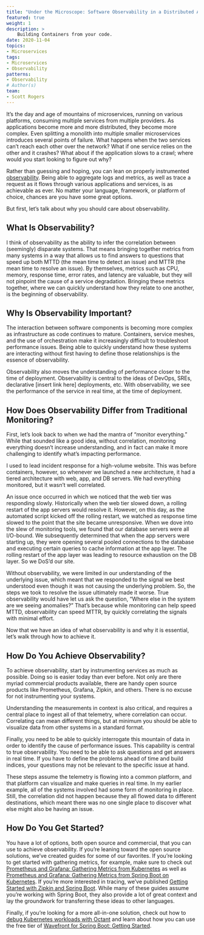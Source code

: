 ```yaml
---
title: "Under the Microscope: Software Observability in a Distributed Architecture"
featured: true
weight: 1
description: >
    Building Containers from your code.
date: 2020-11-04
topics:
- Microservices
tags:
- Microservices
- Observability
patterns:
- Observability
# Author(s)
team: 
- Scott Rogers
---
```


It’s the day and age of mountains of microservices, running on various platforms, consuming multiple services from multiple providers. As applications become more and more distributed, they become more complex. Even splitting a monolith into multiple smaller microservices introduces several points of failure. What happens when the two services can’t reach each other over the network? What if one service relies on the other and it crashes? What about if the application slows to a crawl; where would you start looking to figure out why?

Rather than guessing and hoping, you can lean on properly instrumented [observability](/patterns/observability). Being able to aggregate logs and metrics, as well as trace a request as it flows through various applications and services, is as achievable as ever. No matter your language, framework, or platform of choice, chances are you have some great options. 

But first, let’s talk about why you should care about observability.

## What Is Observability?

I think of observability as the ability to infer the correlation between (seemingly) disparate systems.  That means bringing together metrics from many systems in a way that allows us to find answers to questions that speed up both MTTD (the mean time to detect an issue) and MTTR (the mean time to resolve an issue). By themselves, metrics such as CPU, memory, response time, error rates, and latency are valuable, but they will not pinpoint the cause of a service degradation. Bringing these metrics together, where we can quickly understand how they relate to one another, is the beginning of observability.

## Why Is Observability Important?

The interaction between software components is becoming more complex as infrastructure as code  continues to mature. Containers, service meshes, and the use of orchestration make it increasingly difficult to troubleshoot performance issues. Being able to quickly understand how these systems are interacting without first having to define those relationships is the essence of observability.

Observability also moves the understanding of performance closer to the time of deployment. Observability is central to the ideas of DevOps, SREs, declarative [insert link here] deployments, etc. With observability, we see the performance of the service in real time, at the time of deployment.

## How Does Observability Differ from Traditional Monitoring?

First, let’s look back to when we had the mantra of “monitor everything.” While that sounded like a good idea, without correlation, monitoring everything doesn’t increase understanding, and in fact can make it more challenging to identify what’s impacting performance. 

I used to lead incident response for a high-volume website. This was before containers, however, so whenever we launched a new architecture, it had a tiered architecture with web, app, and DB servers. We had everything monitored, but it wasn’t well correlated.

An issue once occurred in which we noticed that the web tier was responding slowly. Historically when the web tier slowed down, a rolling restart of the app servers would resolve it. However, on this day, as the automated script kicked off the rolling restart, we watched as response time slowed to the point that the site became unresponsive. When we  dove into the slew of monitoring tools, we found that our database servers were all I/O-bound. We subsequently determined that when the app servers were starting up, they were opening several pooled connections to the database and executing certain queries to cache information at the app layer. The rolling restart of the app layer was leading to resource exhaustion on the DB layer. So we DoS’d our site.

Without observability, we were limited in our understanding of the underlying issue, which meant that we responded to the signal we best understood even though it was not causing the underlying problem. So, the steps we took to resolve the issue ultimately made it worse. True observability would have let us ask the question, “Where else in the system are we seeing anomalies?” That’s because while monitoring can help speed MTTD, observability can speed MTTR, by quickly correlating the signals with minimal effort.

Now that we have an idea of what observability is and why it is essential, let’s walk through how to achieve it.

## How Do You  Achieve Observability?

To achieve observability, start by instrumenting services as much as possible. Doing so is easier today than ever before. Not only are there myriad commercial products available, there are handy open source products like Prometheus, Grafana, Zipkin, and others. There is no excuse for not instrumenting your systems.

Understanding the measurements in context is also critical, and requires a central place to ingest all of that telemetry, where correlation can occur. Correlating can mean different things, but at minimum you should be able to visualize data from other systems in a standard format.

Finally,  you need to be able to quickly interrogate this mountain of data in order to identify the cause of performance issues. This capability is central to true observability. You need to be able to ask questions and get answers in real time. If you have to define the problems ahead of time and build indices, your questions may not be relevant to the specific issue at hand.

These steps assume the telemetry is flowing into a common platform, and that platform can visualize and make queries in real time. In my earlier example, all of the systems involved had some form of monitoring in place. Still, the correlation did not happen because they all flowed data to different destinations, which meant there was no one single place to discover what else might also be having an issue.

## How Do You Get Started?

You have a lot of options, both open source and commercial, that you can use to achieve observability. If you’re leaning toward the open source solutions, we’ve created guides for some of our favorites. If you’re looking to get started with gathering metrics, for example, make sure to check out [Prometheus and Grafana: Gathering Metrics from Kubernetes](/guides/kubernetes/prometheus-grafana-p1/) as well as [Prometheus and Grafana: Gathering Metrics from Spring Boot on Kubernetes](/guides/spring/spring-prometheus/). If you’re more interested in tracing, we’ve published [Getting Started with Zipkin and Spring Boot](/guides/spring/spring-zipkin/). While many of these guides assume you’re working with Spring Boot, they also provide a lot of great context and lay the groundwork for transferring these ideas to other languages. 

Finally, if you’re looking for a more all-in-one solution, check out how to [debug Kubernetes workloads with Octant](/blog/debugging-a-kubernetes-workload-with-octant) and learn about how you can use the free tier of [Wavefront for Spring Boot: Getting Started](/guides/spring/spring-zipkin/).
